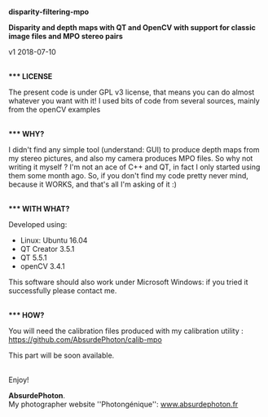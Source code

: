 <b>disparity-filtering-mpo</b>
<br/>

<b>Disparity and depth maps with QT and OpenCV with support for classic image files and MPO stereo pairs</b>
<br/>

v1 2018-07-10
<br/>
<br/>

<b>*** LICENSE</b>
<br/>

The present code is under GPL v3 license, that means you can do almost whatever you want
with it!
I used bits of code from several sources, mainly from the openCV examples
<br/>
<br/>

<b>*** WHY?</b>
<br/>

I didn't find any simple tool (understand: GUI) to produce depth maps from my stereo pictures, and also my camera produces MPO files. So why not writing it myself ?
I'm not an ace of C++ and QT, in fact I only started using them some month ago. So, if you don't find my code pretty never mind, because it WORKS, and that's all I'm asking of it :)
<br/>
<br/>

<b>*** WITH WHAT?</b>
<br/>

Developed using:
<ul>
	<li/>
Linux: Ubuntu
	16.04
	<li/>
QT Creator
	3.5.1
	<li/>
QT 5.5.1
	<li/>
openCV 3.4.1
</ul>

This software should also work under Microsoft Windows: if you tried it successfully please contact me.
<br/>
<br/>

<b>*** HOW?</b>
<br/>

You will need the calibration files produced with my calibration utility : https://github.com/AbsurdePhoton/calib-mpo
</br>

This part will be soon available.
<br/>
<br/>

Enjoy!
<br/>

<b>AbsurdePhoton</b>.
<br/>
My photographer website ''Photongénique'': www.absurdephoton.fr
